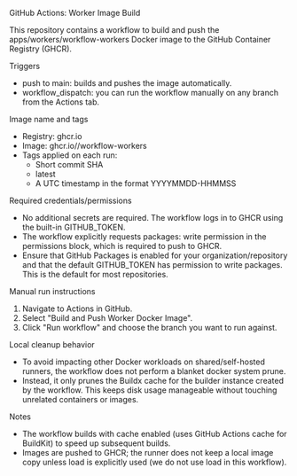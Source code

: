 GitHub Actions: Worker Image Build

This repository contains a workflow to build and push the apps/workers/workflow-workers Docker image to the GitHub Container Registry (GHCR).

Triggers
- push to main: builds and pushes the image automatically.
- workflow_dispatch: you can run the workflow manually on any branch from the Actions tab.

Image name and tags
- Registry: ghcr.io
- Image: ghcr.io/<owner>/workflow-workers
- Tags applied on each run:
  - Short commit SHA
  - latest
  - A UTC timestamp in the format YYYYMMDD-HHMMSS

Required credentials/permissions
- No additional secrets are required. The workflow logs in to GHCR using the built-in GITHUB_TOKEN.
- The workflow explicitly requests packages: write permission in the permissions block, which is required to push to GHCR.
- Ensure that GitHub Packages is enabled for your organization/repository and that the default GITHUB_TOKEN has permission to write packages. This is the default for most repositories.

Manual run instructions
1) Navigate to Actions in GitHub.
2) Select "Build and Push Worker Docker Image".
3) Click "Run workflow" and choose the branch you want to run against.

Local cleanup behavior
- To avoid impacting other Docker workloads on shared/self-hosted runners, the workflow does not perform a blanket docker system prune.
- Instead, it only prunes the Buildx cache for the builder instance created by the workflow. This keeps disk usage manageable without touching unrelated containers or images.

Notes
- The workflow builds with cache enabled (uses GitHub Actions cache for BuildKit) to speed up subsequent builds.
- Images are pushed to GHCR; the runner does not keep a local image copy unless load is explicitly used (we do not use load in this workflow).

